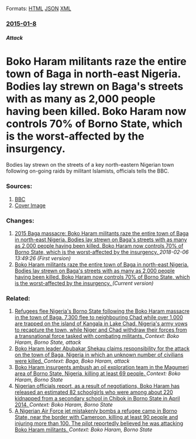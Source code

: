 
Formats: [HTML](/news/2015/01/8/boko-haram-militants-raze-the-entire-town-of-baga-in-north-east-nigeria-bodies-lay-strewn-on-baga-s-streets-with-as-many-as-2-000-people-ha.html)  [JSON](/news/2015/01/8/boko-haram-militants-raze-the-entire-town-of-baga-in-north-east-nigeria-bodies-lay-strewn-on-baga-s-streets-with-as-many-as-2-000-people-ha.json)  [XML](/news/2015/01/8/boko-haram-militants-raze-the-entire-town-of-baga-in-north-east-nigeria-bodies-lay-strewn-on-baga-s-streets-with-as-many-as-2-000-people-ha.xml)  

### [2015-01-8](/news/2015/01/8/index.md)

##### Attack
# Boko Haram militants raze the entire town of Baga in north-east Nigeria. Bodies lay strewn on Baga's streets with as many as 2,000 people having been killed. Boko Haram now controls 70% of Borno State, which is the worst-affected by the insurgency. 

Bodies lay strewn on the streets of a key north-eastern Nigerian town following on-going raids by militant Islamists, officials tells the BBC.


### Sources:

1. [BBC](http://www.bbc.co.uk/news/world-africa-30728158)
1. [Cover Image](http://ichef.bbci.co.uk/news/1024/media/images/80134000/png/_80134604_boko.png)

### Changes:

1. [2015 Baga massacre: Boko Haram militants raze the entire town of Baga in north-east Nigeria. Bodies lay strewn on Baga's streets with as many as 2,000 people having been killed. Boko Haram now controls 70% of Borno State, which is the worst-affected by the insurgency. ](/news/2015/01/8/2015-baga-massacre-boko-haram-militants-raze-the-entire-town-of-baga-in-north-east-nigeria-bodies-lay-strewn-on-baga-s-streets-with-as-man.md) _2018-02-06 13:49:26 (First version)_
1. [Boko Haram militants raze the entire town of Baga in north-east Nigeria. Bodies lay strewn on Baga's streets with as many as 2,000 people having been killed. Boko Haram now controls 70% of Borno State, which is the worst-affected by the insurgency. ](/news/2015/01/8/boko-haram-militants-raze-the-entire-town-of-baga-in-north-east-nigeria-bodies-lay-strewn-on-baga-s-streets-with-as-many-as-2-000-people-ha.md) _(Current version)_

### Related:

1. [Refugees flee Nigeria's Borno State following the Boko Haram massacre in the town of Baga. 7,300 flee to neighbouring Chad while over 1,000 are trapped on the island of Kangala in Lake Chad. Nigeria's army vows to recapture the town, while Niger and Chad withdraw their forces from a transnational force tasked with combating militants. ](/news/2015/01/9/refugees-flee-nigeria-s-borno-state-following-the-boko-haram-massacre-in-the-town-of-baga-7-300-flee-to-neighbouring-chad-while-over-1-000.md) _Context: Boko Haram, Borno State, attack_
2. [Boko Haram leader Abubakar Shekau claims responsibility for the attack on the town of Baga, Nigeria in which an unknown number of civilians were killed. ](/news/2015/01/20/boko-haram-leader-abubakar-shekau-claims-responsibility-for-the-attack-on-the-town-of-baga-nigeria-in-which-an-unknown-number-of-civilians.md) _Context: Baga, Boko Haram, attack_
3. [Boko Haram insurgents ambush an oil exploration team in the Magumeri area of Borno State, Nigeria, killing at least 69 people. ](/news/2017/07/30/boko-haram-insurgents-ambush-an-oil-exploration-team-in-the-magumeri-area-of-borno-state-nigeria-killing-at-least-69-people.md) _Context: Boko Haram, Borno State_
4. [Nigerian officials report, as a result of negotiations, Boko Haram has released an estimated 82 schoolgirls who were among about 220 kidnapped from a secondary school in Chibok in Borno State in April 2014. ](/news/2017/05/6/nigerian-officials-report-as-a-result-of-negotiations-boko-haram-has-released-an-estimated-82-schoolgirls-who-were-among-about-220-kidnapp.md) _Context: Boko Haram, Borno State_
5. [A Nigerian Air Force jet mistakenly bombs a refugee camp in Borno State, near the border with Cameroon, killing at least 90 people and injuring more than 100. The pilot reportedly believed he was attacking Boko Haram militants. ](/news/2017/01/17/a-nigerian-air-force-jet-mistakenly-bombs-a-refugee-camp-in-borno-state-near-the-border-with-cameroon-killing-at-least-90-people-and-injur.md) _Context: Boko Haram, Borno State_
